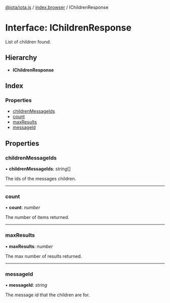 [@iota/iota.js](../README.md) / [index.browser](../modules/index_browser.md) / IChildrenResponse

# Interface: IChildrenResponse

List of children found.

## Hierarchy

* **IChildrenResponse**

## Index

### Properties

* [childrenMessageIds](index_browser.ichildrenresponse.md#childrenmessageids)
* [count](index_browser.ichildrenresponse.md#count)
* [maxResults](index_browser.ichildrenresponse.md#maxresults)
* [messageId](index_browser.ichildrenresponse.md#messageid)

## Properties

### childrenMessageIds

• **childrenMessageIds**: *string*[]

The ids of the messages children.

___

### count

• **count**: *number*

The number of items returned.

___

### maxResults

• **maxResults**: *number*

The max number of results returned.

___

### messageId

• **messageId**: *string*

The message id that the children are for.
